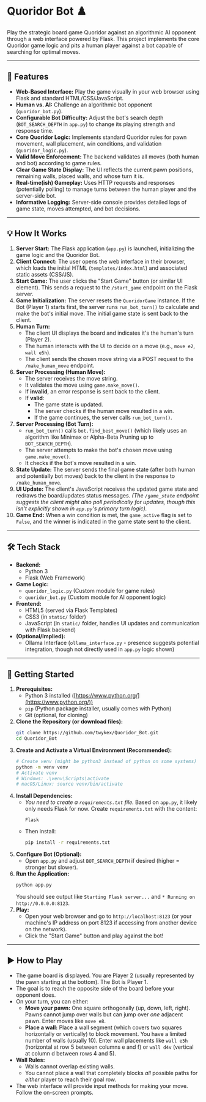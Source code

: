 # Quoridor Bot ♟️

<p align="center">
  <!-- PLACEHOLDER: Replace with a screenshot or GIF of your web interface! -->
  <!-- Create a 'docs' folder, add image/gif, update path below -->
</p>

Play the strategic board game Quoridor against an algorithmic AI opponent through a web interface powered by Flask. This project implements the core Quoridor game logic and pits a human player against a bot capable of searching for optimal moves.

---

## 🌟 Features

*   **Web-Based Interface:** Play the game visually in your web browser using Flask and standard HTML/CSS/JavaScript.
*   **Human vs. AI:** Challenge an algorithmic bot opponent (`quoridor_bot.py`).
*   **Configurable Bot Difficulty:** Adjust the bot's search depth (`BOT_SEARCH_DEPTH` in `app.py`) to change its playing strength and response time.
*   **Core Quoridor Logic:** Implements standard Quoridor rules for pawn movement, wall placement, win conditions, and validation (`quoridor_logic.py`).
*   **Valid Move Enforcement:** The backend validates all moves (both human and bot) according to game rules.
*   **Clear Game State Display:** The UI reflects the current pawn positions, remaining walls, placed walls, and whose turn it is.
*   **Real-time(ish) Gameplay:** Uses HTTP requests and responses (potentially polling) to manage turns between the human player and the server-side bot.
*   **Informative Logging:** Server-side console provides detailed logs of game state, moves attempted, and bot decisions.

---

## 💡 How It Works

1.  **Server Start:** The Flask application (`app.py`) is launched, initializing the game logic and the Quoridor Bot.
2.  **Client Connect:** The user opens the web interface in their browser, which loads the initial HTML (`templates/index.html`) and associated static assets (CSS/JS).
3.  **Start Game:** The user clicks the "Start Game" button (or similar UI element). This sends a request to the `/start_game` endpoint on the Flask server.
4.  **Game Initialization:** The server resets the `QuoridorGame` instance. If the Bot (Player 1) starts first, the server runs `run_bot_turn()` to calculate and make the bot's initial move. The initial game state is sent back to the client.
5.  **Human Turn:**
    *   The client UI displays the board and indicates it's the human's turn (Player 2).
    *   The human interacts with the UI to decide on a move (e.g., `move e2`, `wall e5h`).
    *   The client sends the chosen move string via a POST request to the `/make_human_move` endpoint.
6.  **Server Processing (Human Move):**
    *   The server receives the move string.
    *   It validates the move using `game.make_move()`.
    *   If **invalid**, an error response is sent back to the client.
    *   If **valid**:
        *   The game state is updated.
        *   The server checks if the human move resulted in a win.
        *   If the game continues, the server calls `run_bot_turn()`.
7.  **Server Processing (Bot Turn):**
    *   `run_bot_turn()` calls `bot.find_best_move()` (which likely uses an algorithm like Minimax or Alpha-Beta Pruning up to `BOT_SEARCH_DEPTH`).
    *   The server attempts to make the bot's chosen move using `game.make_move()`.
    *   It checks if the bot's move resulted in a win.
8.  **State Update:** The server sends the final game state (after both human and potentially bot moves) back to the client in the response to `/make_human_move`.
9.  **UI Update:** The client's JavaScript receives the updated game state and redraws the board/updates status messages. *(The `/game_state` endpoint suggests the client might also poll periodically for updates, though this isn't explicitly shown in `app.py`'s primary turn logic).*
10. **Game End:** When a win condition is met, the `game_active` flag is set to `False`, and the winner is indicated in the game state sent to the client.

---

## 🛠️ Tech Stack

*   **Backend:**
    *   Python 3
    *   Flask (Web Framework)
*   **Game Logic:**
    *   `quoridor_logic.py` (Custom module for game rules)
    *   `quoridor_bot.py` (Custom module for AI opponent logic)
*   **Frontend:**
    *   HTML5 (served via Flask Templates)
    *   CSS3 (in `static/` folder)
    *   JavaScript (in `static/` folder, handles UI updates and communication with Flask backend)
*   **(Optional/Implied):**
    *   Ollama Interface (`ollama_interface.py` - presence suggests potential integration, though not directly used in `app.py` logic shown)

---

## 🚀 Getting Started

1.  **Prerequisites:**
    *   Python 3 installed ([https://www.python.org/](https://www.python.org/))
    *   `pip` (Python package installer, usually comes with Python)
    *   Git (optional, for cloning)
2.  **Clone the Repository (or download files):**
    ```bash
    git clone https://github.com/twykex/Quoridor_Bot.git
    cd Quoridor_Bot
    ```
3.  **Create and Activate a Virtual Environment (Recommended):**
    ```bash
    # Create venv (might be python3 instead of python on some systems)
    python -m venv venv
    # Activate venv
    # Windows: .\venv\Scripts\activate
    # macOS/Linux: source venv/bin/activate
    ```
4.  **Install Dependencies:**
    *   *You need to create a `requirements.txt` file.* Based on `app.py`, it likely only needs Flask for now. Create `requirements.txt` with the content:
        ```
        Flask
        ```
    *   Then install:
        ```bash
        pip install -r requirements.txt
        ```
5.  **Configure Bot (Optional):**
    *   Open `app.py` and adjust `BOT_SEARCH_DEPTH` if desired (higher = stronger but slower).
6.  **Run the Application:**
    ```bash
    python app.py
    ```
    You should see output like `Starting Flask server...` and `* Running on http://0.0.0.0:8123`.
7.  **Play:**
    *   Open your web browser and go to `http://localhost:8123` (or your machine's IP address on port 8123 if accessing from another device on the network).
    *   Click the "Start Game" button and play against the bot!

---

## ▶️ How to Play

*   The game board is displayed. You are Player 2 (usually represented by the pawn starting at the bottom). The Bot is Player 1.
*   The goal is to reach the opposite side of the board before your opponent does.
*   On your turn, you can either:
    *   **Move your pawn:** One square orthogonally (up, down, left, right). Pawns cannot jump over walls but can jump over *one* adjacent pawn. Enter moves like `move e8`.
    *   **Place a wall:** Place a wall segment (which covers two squares horizontally or vertically) to block movement. You have a limited number of walls (usually 10). Enter wall placements like `wall e5h` (horizontal at row 5 between columns e and f) or `wall d4v` (vertical at column d between rows 4 and 5).
*   **Wall Rules:**
    *   Walls cannot overlap existing walls.
    *   You cannot place a wall that completely blocks *all* possible paths for *either* player to reach their goal row.
*   The web interface will provide input methods for making your move. Follow the on-screen prompts.
